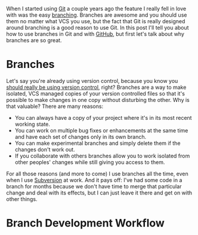 When I started using [Git][] a couple years ago the feature I really fell in
love with was the easy [branching][]. Branches are awesome and you should
use them no matter what VCS you use, but the fact that Git is really designed
around branching is a good reason to use Git. In this post I'll tell you about
how to use branches in Git and with [GitHub][], but first let's talk about why
branches are so great.

# Branches

Let's say you're already using version control, because you know you
[should really be using version control][final.doc], right? Branches are a way
to make isolated, VCS managed copies of your version controlled files so that
it's possible to make changes in one copy without disturbing the other.
Why is that valuable? There are many reasons:

* You can always have a copy of your project where it's in its most recent
    working state.
* You can work on multiple bug fixes or enhancements at the same time and have
    each set of changes only in its own branch.
* You can make experimental branches and simply delete them if the changes
    don't work out.
* If you collaborate with others branches allow you to work isolated from
    other peoples' changes while still giving you access to them.

For all those reasons (and more to come) I use branches all the time, even when
I use [Subversion][] at work. And it pays off: I've had some code in a branch
for months because we don't have time to merge that particular change and deal
with its effects, but I can just leave it there and get on with other things.

# Branch Development Workflow



[Git]: http://git-scm.com/
[GitHub]: http://github.com
[branching]: http://en.wikipedia.org/wiki/Branching_(revision_control)
[final.doc]: http://www.phdcomics.com/comics/archive.php?comicid=1531
[Subversion]: http://subversion.apache.org/
